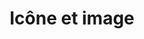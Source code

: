 ---
title: Icône et image
eleventyNavigation:
  key: shortcutsIconImageFR
  title: Icône et image
  locale: fr
  parent: shortcutsFR
  order: 7
permalink: false
layout: 'layouts/base.njk'
---